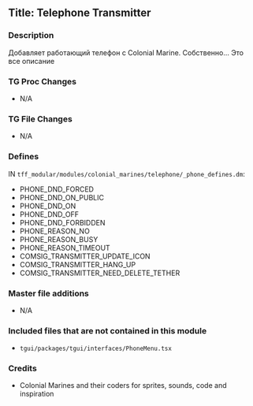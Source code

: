 ## Title: Telephone Transmitter

### Description

Добавляет работающий телефон с Colonial Marine. Собственно... Это все описание

### TG Proc Changes

- N/A

### TG File Changes

- N/A

### Defines

IN `tff_modular/modules/colonial_marines/telephone/_phone_defines.dm`:

- PHONE_DND_FORCED
- PHONE_DND_ON_PUBLIC
- PHONE_DND_ON
- PHONE_DND_OFF
- PHONE_DND_FORBIDDEN
- PHONE_REASON_NO
- PHONE_REASON_BUSY
- PHONE_REASON_TIMEOUT
- COMSIG_TRANSMITTER_UPDATE_ICON
- COMSIG_TRANSMITTER_HANG_UP
- COMSIG_TRANSMITTER_NEED_DELETE_TETHER

### Master file additions

- N/A

### Included files that are not contained in this module

- `tgui/packages/tgui/interfaces/PhoneMenu.tsx`

### Credits

- Colonial Marines and their coders for sprites, sounds, code and inspiration
